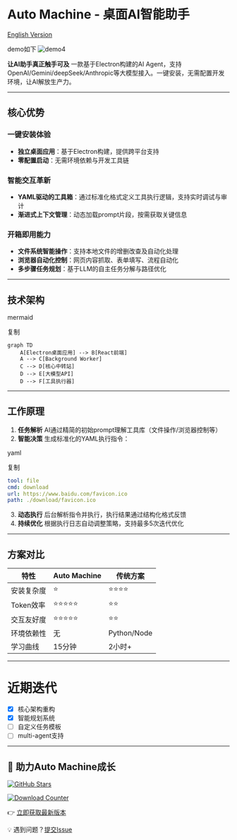 # Auto Machine - 桌面AI智能助手

[English Version](./readme.md)

demo如下
![demo4](https://github.com/user-attachments/assets/4353960a-a98b-4f83-b161-cb1a71a14fdd)

**让AI助手真正触手可及**
 一款基于Electron构建的AI Agent，支持OpenAI/Gemini/deepSeek/Anthropic等大模型接入。一键安装，无需配置开发环境，让AI解放生产力。

------

## 核心优势

### 一键安装体验

- **独立桌面应用**：基于Electron构建，提供跨平台支持
- **零配置启动**：无需环境依赖与开发工具链

### 智能交互革新

- **YAML驱动的工具箱**：通过标准化格式定义工具执行逻辑，支持实时调试与审计
- **渐进式上下文管理**：动态加载prompt片段，按需获取关键信息

### 开箱即用能力

- **文件系统智能操作**：支持本地文件的增删改查及自动化处理
- **浏览器自动化控制**：网页内容抓取、表单填写、流程自动化
- **多步骤任务规划**：基于LLM的自主任务分解与路径优化

------

## 技术架构

mermaid

复制

```mermaid
graph TD
    A[Electron桌面应用] --> B[React前端]
    A --> C[Background Worker]
    C --> D[核心中转站]
    D --> E[大模型API]
    D --> F[工具执行器]
```

------

## 工作原理

1. **任务解析**
    AI通过精简的初始prompt理解工具库（文件操作/浏览器控制等）
2. **智能决策**
    生成标准化的YAML执行指令：

yaml

复制

```yaml
tool: file
cmd: download
url: https://www.baidu.com/favicon.ico
path: ./download/favicon.ico
```

3. **动态执行**
    后台解析指令并执行，执行结果通过结构化格式反馈
4. **持续优化**
    根据执行日志自动调整策略，支持最多5次迭代优化

------

## 方案对比

| 特性       | Auto Machine | 传统方案    |
| ---------- | ------------ | ----------- |
| 安装复杂度 | ⭐            | ⭐⭐⭐⭐        |
| Token效率  | ⭐⭐⭐⭐⭐        | ⭐⭐          |
| 交互友好度 | ⭐⭐⭐⭐⭐        | ⭐⭐          |
| 环境依赖性 | 无           | Python/Node |
| 学习曲线   | 15分钟       | 2小时+      |

---

# 近期迭代

- [x] 核心架构重构
- [x] 智能规划系统
- [ ] 自定义任务模板
- [ ] multi-agent支持

------

## 🤝 助力Auto Machine成长

[![GitHub Stars](https://img.shields.io/github/stars/waht41/auto_machine?style=for-the-badge)](https://github.com/waht41/auto_machine/stargazers)

[![Download Counter](https://img.shields.io/github/downloads/waht41/auto_machine/total?style=for-the-badge)](https://github.com/waht41/auto_machine/releases)

👉 [立即获取最新版本](https://github.com/waht41/auto_machine/releases)  

💡 遇到问题？[提交Issue](https://github.com/waht41/auto_machine/issues) 
